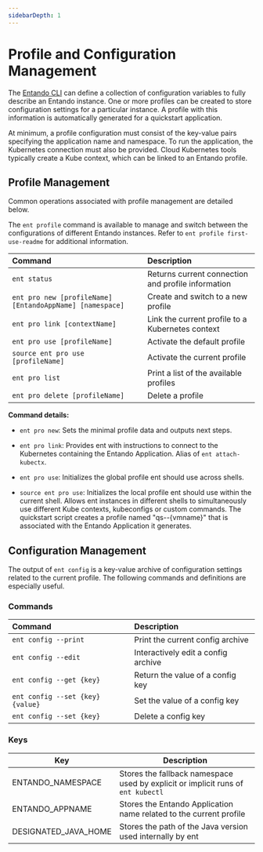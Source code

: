 ```yaml
---
sidebarDepth: 1
---
```



# Profile and Configuration Management

The [Entando CLI](entando-cli.md) can define a collection of configuration variables to fully describe an Entando instance. One or more profiles can be created to store configuration settings for a particular instance. A profile with this information is automatically generated for a quickstart application.

At minimum, a profile configuration must consist of the key-value pairs specifying the application name and namespace. To run the application, the Kubernetes connection must also be provided. Cloud Kubernetes tools typically create a Kube context, which can be linked to an Entando profile.

## Profile Management

Common operations associated with profile management are detailed below.

The `ent profile` command is available to manage and switch between the configurations of different Entando instances. Refer to `ent profile first-use-readme` for additional information.

| Command | Description
| :- | :-
| `ent status` | Returns current connection and profile information
| `ent pro new [profileName] [EntandoAppName] [namespace]` | Create and switch to a new profile
| `ent pro link [contextName]` | Link the current profile to a Kubernetes context
| `ent pro use [profileName]` | Activate the default profile 
| `source ent pro use [profileName]` | Activate the current profile
| `ent pro list` | Print a list of the available profiles
| `ent pro delete [profileName]` | Delete a profile

**Command details:**
- `ent pro new`: Sets the minimal profile data and outputs next steps.

- `ent pro link`: Provides ent with instructions to connect to the Kubernetes containing the Entando Application. Alias of `ent attach-kubectx`.

- `ent pro use`: Initializes the global profile ent should use across shells.

- `source ent pro use`: Initializes the local profile ent should use within the current shell. Allows ent instances in different shells to simultaneously use different Kube contexts, kubeconfigs or custom commands. The quickstart script creates a profile named "qs--{vmname}" that is associated with the Entando Application it generates.

## Configuration Management

The output of `ent config` is a key-value archive of configuration settings related to the current profile. The following commands and definitions are especially useful.

### Commands

| Command | Description
| :- | :-
| `ent config --print` | Print the current config archive 
| `ent config --edit` | Interactively edit a config archive 
| `ent config --get {key}` | Return the value of a config key 
| `ent config --set {key} {value}` | Set the value of a config key 
| `ent config --set {key}` | Delete a config key 

### Keys

| Key  | Description  
|---|---
| ENTANDO_NAMESPACE  |  Stores the fallback namespace used by explicit or implicit runs of `ent kubectl` 
| ENTANDO_APPNAME | Stores the Entando Application name related to the current profile 
| DESIGNATED_JAVA_HOME | Stores the path of the Java version used internally by ent 


